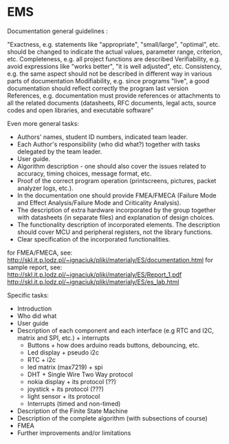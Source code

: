 # EMS

Documentation general guidelines : 

"Exactness, e.g. statements like "appropriate", "small/large", "optimal", etc. should be changed to indicate the actual values, parameter range, criterion, etc.
Completeness, e.g. all project functions are described
Verifiability, e.g. avoid expressions like "works better", "it is well adjusted", etc.
Consistency, e.g. the same aspect should not be described in different way in various parts of documentation
Modifiability, e.g. since programs "live", a good documentation should reflect correctly the program last version
References, e.g. documentation must provide references or attachments to all the related documents (datasheets, RFC documents, legal acts, source codes and open libraries, and executable software"


Even more general tasks:

- Authors' names, student ID numbers, indicated team leader.
- Each Author's responsibility (who did what?) together with tasks delegated by the team leader.
- User guide.
- Algorithm description - one should also cover the issues related to accuracy, timing choices, message format, etc. 
- Proof of the correct program operation (printscreens, pictures, packet analyzer logs, etc.).
- In the documentation one should provide FMEA/FMECA (Failure Mode and Effect Analysis/Failure Mode and Criticality Analysis).
- The description of extra hardware incorporated by the group together with datasheets (in separate files) and explanation of design choices.
- The functionality description of incorporated elements. The description should cover MCU and peripheral registers, not the library functions.
- Clear specification of the incorporated functionalities.


for FMEA/FMECA, see: http://skl.it.p.lodz.pl/~ignaciuk/pliki/materialy/ES/documentation.html
for sample report, see: http://skl.it.p.lodz.pl/~ignaciuk/pliki/materialy/ES/Report_1.pdf
http://skl.it.p.lodz.pl/~ignaciuk/pliki/materialy/ES/es_lab.html


Specific tasks:
- Introduction
- Who did what
- User guide
- Description of each component and each interface (e.g RTC and I2C, matrix and SPI, etc.) + interrupts
  - Buttons + how does arduino reads buttons, debouncing, etc.
  - Led display + pseudo i2c
  - RTC + i2c
  - led matrix (max7219) + spi
  - DHT + Single Wire Two Way protocol
  - nokia display + its protocol (??)
  - joystick + its protocol (???)
  - light sensor + its protocol
  - Interrupts (timed and non-timed)
- Description of the Finite State Machine
- Description of the complete algorithm (with subsections of course)
- FMEA
- Further improvements and/or limitations


